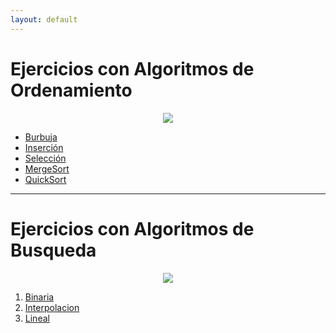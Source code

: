 ```yaml
---
layout: default
---
```




<h1>Ejercicios con Algoritmos de Ordenamiento</h1>


<div align="center">
<img src="https://image3.slideserve.com/6468191/algoritmos-de-ordenamiento-n.jpg">
</div>


<ul>

  <li><a href="https://github.com/MateoCueva03/Ordenamiento_AED/tree/OBurbuja" target="_blank">Burbuja</a></li>
  <li><a href="https://github.com/MateoCueva03/Ordenamiento_AED/tree/OInserccion" target="_blank">Inserción</a></li>
  <li><a href="https://github.com/MateoCueva03/Ordenamiento_AED/tree/OSeleccion" target="_blank">Selección</a></li>
   <li><a href="https://github.com/MateoCueva03/Ordenamiento_AED/tree/OMergesort" target="_blank">MergeSort</a></li>
   <li><a href="https://github.com/MateoCueva03/Ordenamiento_AED/tree/OQuicksort" target="_blank">QuickSort</a></li>
  
</ul>



<hr>


<h1>Ejercicios con Algoritmos de Busqueda</h1>

<div align="center">
<img src="https://image3.slideserve.com/6468191/algoritmos-de-b-squeda-n.jpg">
</div>


<ol>

  <li><a href="https://github.com/MateoCueva03/Busqueda_AED/tree/B.Binaria" target="_blank">Binaria</a></li>
  <li><a href="https://github.com/MateoCueva03/Busqueda_AED/tree/B.Interpolacion" target="_blank">Interpolacion</a></li>
  <li><a href="https://github.com/MateoCueva03/Busqueda_AED/tree/B.Lineal" target="_blank">Lineal</a></li>
 
  
</ol>
